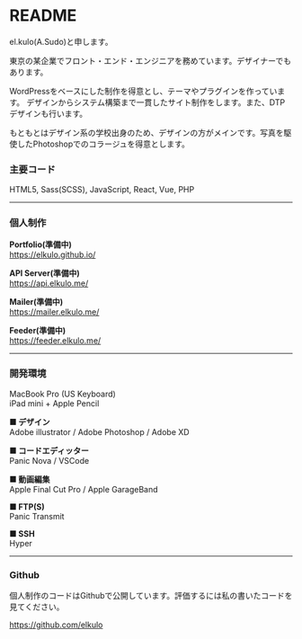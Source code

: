 # README

el.kulo(A.Sudo)と申します。  

東京の某企業でフロント・エンド・エンジニアを務めています。デザイナーでもあります。

WordPressをベースにした制作を得意とし、テーマやプラグインを作っています。
デザインからシステム構築まで一貫したサイト制作をします。また、DTPデザインも行います。

もともとはデザイン系の学校出身のため、デザインの方がメインです。写真を駆使したPhotoshopでのコラージュを得意とします。

### 主要コード

HTML5, Sass(SCSS), JavaScript, React, Vue, PHP

---

### 個人制作

**Portfolio(準備中)**  
https://elkulo.github.io/  

**API Server(準備中)**  
https://api.elkulo.me/  

**Mailer(準備中)**  
https://mailer.elkulo.me/  

**Feeder(準備中)**  
https://feeder.elkulo.me/  

---

### 開発環境

MacBook Pro (US Keyboard)  
iPad mini + Apple Pencil

**■ デザイン**  
Adobe illustrator / Adobe Photoshop / Adobe XD

**■ コードエディッター**  
Panic Nova / VSCode

**■ 動画編集**  
Apple Final Cut Pro / Apple GarageBand

**■ FTP(S)**  
Panic Transmit

**■ SSH**  
Hyper

---

### Github

個人制作のコードはGithubで公開しています。評価するには私の書いたコードを見てください。

https://github.com/elkulo
